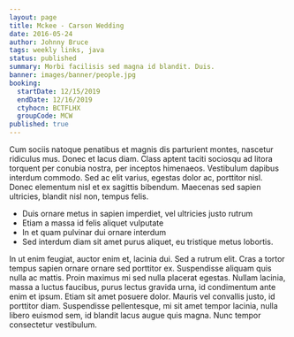 ```yaml
---
layout: page
title: Mckee - Carson Wedding
date: 2016-05-24
author: Johnny Bruce
tags: weekly links, java
status: published
summary: Morbi facilisis sed magna id blandit. Duis.
banner: images/banner/people.jpg
booking:
  startDate: 12/15/2019
  endDate: 12/16/2019
  ctyhocn: BCTFLHX
  groupCode: MCW
published: true
---
```

Cum sociis natoque penatibus et magnis dis parturient montes, nascetur ridiculus mus. Donec et lacus diam. Class aptent taciti sociosqu ad litora torquent per conubia nostra, per inceptos himenaeos. Vestibulum dapibus interdum commodo. Sed ac elit varius, egestas dolor ac, porttitor nisl. Donec elementum nisl et ex sagittis bibendum. Maecenas sed sapien ultricies, blandit nisl non, tempus felis.

* Duis ornare metus in sapien imperdiet, vel ultricies justo rutrum
* Etiam a massa id felis aliquet vulputate
* In et quam pulvinar dui ornare interdum
* Sed interdum diam sit amet purus aliquet, eu tristique metus lobortis.

In ut enim feugiat, auctor enim et, lacinia dui. Sed a rutrum elit. Cras a tortor tempus sapien ornare ornare sed porttitor ex. Suspendisse aliquam quis nulla ac mattis. Proin maximus mi sed nulla placerat egestas. Nullam lacinia, massa a luctus faucibus, purus lectus gravida urna, id condimentum ante enim et ipsum. Etiam sit amet posuere dolor. Mauris vel convallis justo, id porttitor diam. Suspendisse pellentesque, mi sit amet tempor lacinia, nulla libero euismod sem, id blandit lacus augue quis magna. Nunc tempor consectetur vestibulum.
